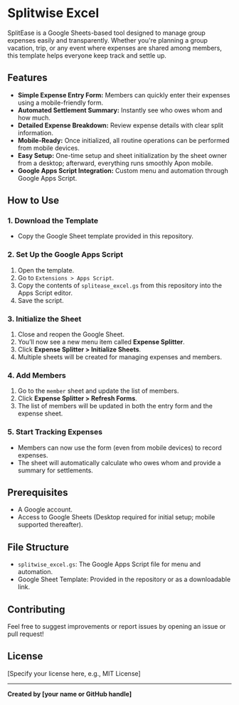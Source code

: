 # Splitwise Excel

SplitEase is a Google Sheets-based tool designed to manage group expenses easily and transparently. Whether you're planning a group vacation, trip, or any event where expenses are shared among members, this template helps everyone keep track and settle up.

## Features

- **Simple Expense Entry Form:** Members can quickly enter their expenses using a mobile-friendly form.
- **Automated Settlement Summary:** Instantly see who owes whom and how much.
- **Detailed Expense Breakdown:** Review expense details with clear split information.
- **Mobile-Ready:** Once initialized, all routine operations can be performed from mobile devices.
- **Easy Setup:** One-time setup and sheet initialization by the sheet owner from a desktop; afterward, everything runs smoothly Apon mobile.
- **Google Apps Script Integration:** Custom menu and automation through Google Apps Script.

## How to Use

### 1. Download the Template

- Copy the Google Sheet template provided in this repository.

### 2. Set Up the Google Apps Script

1. Open the template.
2. Go to `Extensions > Apps Script`.
3. Copy the contents of `splitease_excel.gs` from this repository into the Apps Script editor.
4. Save the script.

### 3. Initialize the Sheet

1. Close and reopen the Google Sheet.
2. You’ll now see a new menu item called **Expense Splitter**.
3. Click **Expense Splitter > Initialize Sheets**.
4. Multiple sheets will be created for managing expenses and members.

### 4. Add Members

1. Go to the `member` sheet and update the list of members.
2. Click **Expense Splitter > Refresh Forms**.
3. The list of members will be updated in both the entry form and the expense sheet.

### 5. Start Tracking Expenses

- Members can now use the form (even from mobile devices) to record expenses.
- The sheet will automatically calculate who owes whom and provide a summary for settlements.

## Prerequisites

- A Google account.
- Access to Google Sheets (Desktop required for initial setup; mobile supported thereafter).

## File Structure

- `splitwise_excel.gs`: The Google Apps Script file for menu and automation.
- Google Sheet Template: Provided in the repository or as a downloadable link.

## Contributing

Feel free to suggest improvements or report issues by opening an issue or pull request!

## License

[Specify your license here, e.g., MIT License]

---

**Created by [your name or GitHub handle]**
